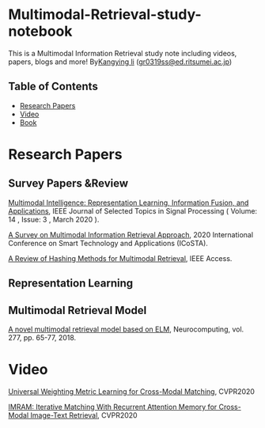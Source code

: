 # Multimodal-Retrieval-study-notebook 
This is a Multimodal Information Retrieval study note including  videos, papers, blogs and more!
By[Kangying li](https://www.dl.is.ritsumei.ac.jp/memberProfile/LIkangying/index.html) (gr0319ss@ed.ritsumei.ac.jp)


## Table of Contents
* [Research Papers](#research-papers)
* [Video](#video)
* [Book](#book)
# Research Papers

## Survey Papers &Review
[Multimodal Intelligence: Representation Learning, Information Fusion, and Applications](https://ieeexplore.ieee.org/document/9068414), IEEE Journal of Selected Topics in Signal Processing ( Volume: 14 , Issue: 3 , March 2020 ).

[A Survey on Multimodal Information Retrieval Approach](https://ieeexplore.ieee.org/abstract/document/9079266), 2020 International Conference on Smart Technology and Applications (ICoSTA).

[A Review of Hashing Methods for Multimodal Retrieval](https://ieeexplore.ieee.org/document/8963910), IEEE Access.

## Representation Learning

## Multimodal Retrieval Model

[A novel multimodal retrieval model based on ELM](https://www.sciencedirect.com/science/article/pii/S0925231217314029), Neurocomputing, vol. 277, pp. 65-77, 2018.
# Video
[Universal Weighting Metric Learning for Cross-Modal Matching](https://www.youtube.com/watch?v=835Cjvca6F8), CVPR2020

[IMRAM: Iterative Matching With Recurrent Attention Memory for Cross-Modal Image-Text Retrieval](https://www.youtube.com/watch?v=Fq7NRq1OQEo), CVPR2020





